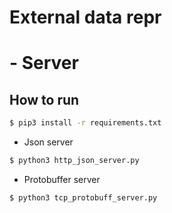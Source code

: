 # External data repr

# - Server

## How to run

```bash
$ pip3 install -r requirements.txt
```

- Json server

```bash
$ python3 http_json_server.py
```

- Protobuffer server

```bash
$ python3 tcp_protobuff_server.py
```

